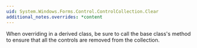 ```yaml
---
uid: System.Windows.Forms.Control.ControlCollection.Clear
additional_notes.overrides: *content
---
```


<p>When overriding <xref href="System.Windows.Forms.Control.ControlCollection.Clear"></xref> in a derived class, be sure to call the base class's <xref href="System.Windows.Forms.Control.ControlCollection.Clear"></xref> method to ensure that all the controls are removed from the collection.</p>



